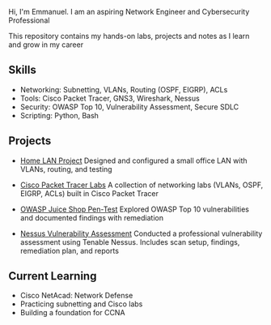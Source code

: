 Hi, I'm Emmanuel. I am an aspiring Network Engineer and Cybersecurity Professional

This repository contains my hands-on labs, projects and notes as I learn and grow in my career 


## Skills
- Networking: Subnetting, VLANs, Routing (OSPF, EIGRP), ACLs  
- Tools: Cisco Packet Tracer, GNS3, Wireshark, Nessus  
- Security: OWASP Top 10, Vulnerability Assessment, Secure SDLC  
- Scripting: Python, Bash  


## Projects 
- [Home LAN Project](https://github.com/emcon21/home-lan)
  Designed and configured a small office LAN with VLANs, routing, and testing
  
- [Cisco Packet Tracer Labs](https://github.com/emecon21/packet-tracer-labs)
  A collection of networking labs (VLANs, OSPF, EIGRP, ACLs) built in Cisco Packet Tracer
    
- [OWASP Juice Shop Pen-Test](https://github.com/emecon21/owasp-juice-shop-pentest)
  Explored OWASP Top 10 vulnerabilities and documented findings with remediation
   
- [Nessus Vulnerability Assessment](https://github.com/emecon21/nessus-vulnerability-assessment)
  Conducted a professional vulnerability assessment using Tenable Nessus. Includes scan setup, findings, remediation plan, and reports 


## Current Learning
- Cisco NetAcad: Network Defense  
- Practicing subnetting and Cisco labs  
- Building a foundation for CCNA  
